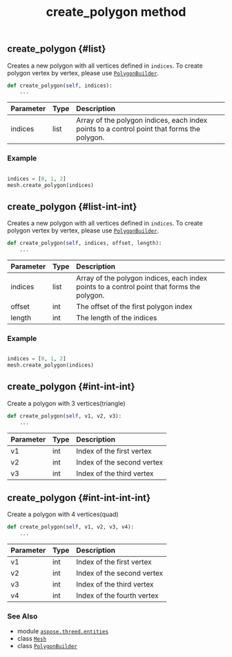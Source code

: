 ﻿---
title: create_polygon method
second_title: Aspose.3D for Python via .NET API References
description: 
type: docs
weight: 50
url: /python-net/aspose.threed.entities/mesh/create_polygon/
is_root: false
---

## create_polygon {#list}

Creates a new polygon with all vertices defined in `indices`.
To create polygon vertex by vertex, please use [`PolygonBuilder`](/3d/python-net/aspose.threed.entities/polygonbuilder).



```python
def create_polygon(self, indices):
    ...
```


| Parameter | Type | Description |
| :- | :- | :- |
| indices | list | Array of the polygon indices, each index points to a control point that forms the polygon. |

### Example 


```python

indices = [0, 1, 2]
mesh.create_polygon(indices)

```


## create_polygon {#list-int-int}

Creates a new polygon with all vertices defined in `indices`.
To create polygon vertex by vertex, please use [`PolygonBuilder`](/3d/python-net/aspose.threed.entities/polygonbuilder).



```python
def create_polygon(self, indices, offset, length):
    ...
```


| Parameter | Type | Description |
| :- | :- | :- |
| indices | list | Array of the polygon indices, each index points to a control point that forms the polygon. |
| offset | int | The offset of the first polygon index |
| length | int | The length of the indices |

### Example 


```python

indices = [0, 1, 2]
mesh.create_polygon(indices)

```


## create_polygon {#int-int-int}

Create a polygon with 3 vertices(triangle)



```python
def create_polygon(self, v1, v2, v3):
    ...
```


| Parameter | Type | Description |
| :- | :- | :- |
| v1 | int | Index of the first vertex |
| v2 | int | Index of the second vertex |
| v3 | int | Index of the third vertex |


## create_polygon {#int-int-int-int}

Create a polygon with 4 vertices(quad)



```python
def create_polygon(self, v1, v2, v3, v4):
    ...
```


| Parameter | Type | Description |
| :- | :- | :- |
| v1 | int | Index of the first vertex |
| v2 | int | Index of the second vertex |
| v3 | int | Index of the third vertex |
| v4 | int | Index of the fourth vertex |



### See Also
* module [`aspose.threed.entities`](../../)
* class [`Mesh`](/3d/python-net/aspose.threed.entities/mesh)
* class [`PolygonBuilder`](/3d/python-net/aspose.threed.entities/polygonbuilder)
